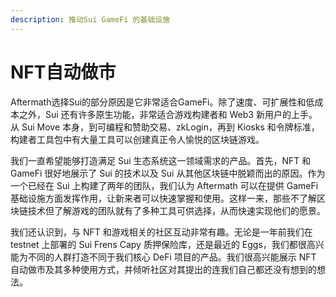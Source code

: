 ```yaml
---
description: 推动Sui GameFi 的基础设施
---
```


# NFT自动做市

Aftermath选择Sui的部分原因是它非常适合GameFi。除了速度、可扩展性和低成本之外，Sui 还有许多原生功能，非常适合游戏构建者和 Web3 新用户的上手。 从 Sui Move 本身，到可编程和赞助交易、zkLogin，再到 Kiosks 和令牌标准，构建者工具包中有大量工具可以创建真正令人愉悦的区块链游戏。

我们一直希望能够打造满足 Sui 生态系统这一领域需求的产品。首先，NFT 和 GameFi 很好地展示了 Sui 的技术以及 Sui 从其他区块链中脱颖而出的原因。作为一个已经在 Sui 上构建了两年的团队，我们认为 Aftermath 可以在提供 GameFi 基础设施方面发挥作用，让新来者可以快速掌握和使用。这样一来，那些不了解区块链技术但了解游戏的团队就有了多种工具可供选择，从而快速实现他们的愿景。

我们还认识到，与 NFT 和游戏相关的社区互动非常有趣。无论是一年前我们在 testnet 上部署的 Sui Frens Capy 质押保险库，还是最近的 Eggs，我们都很高兴能为不同的人群打造不同于我们核心 DeFi 项目的产品。我们很高兴能展示 NFT 自动做市及其多种使用方式，并倾听社区对其提出的连我们自己都还没有想到的想法。
